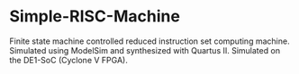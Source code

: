 # Simple-RISC-Machine
Finite state machine controlled reduced instruction set computing machine. Simulated using ModelSim and synthesized with Quartus II. Simulated on the DE1-SoC (Cyclone V FPGA).
